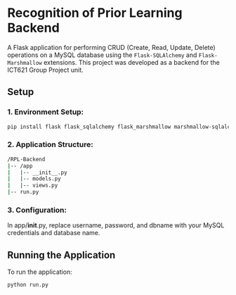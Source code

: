 # Recognition of Prior Learning Backend

A Flask application for performing CRUD (Create, Read, Update, Delete) operations on a MySQL database using the `Flask-SQLAlchemy` and `Flask-Marshmallow` extensions. This project was developed as a backend for the ICT621 Group Project unit.

## Setup

### 1. Environment Setup:

```bash
pip install flask flask_sqlalchemy flask_marshmallow marshmallow-sqlalchemy mysqlclient
```

### 2. Application Structure:

```bash
/RPL-Backend
|-- /app
|   |-- __init__.py
|   |-- models.py
|   |-- views.py
|-- run.py
```

### 3. Configuration:

In app/__init__.py, replace username, password, and dbname with your MySQL credentials and database name.

## Running the Application

To run the application:

```bash
python run.py
```
